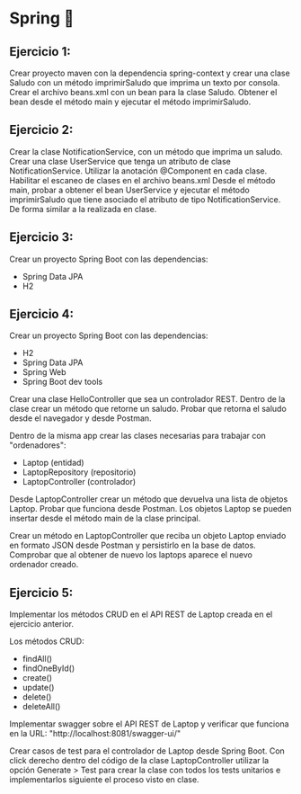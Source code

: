 # Spring 🚀
## Ejercicio 1:
Crear proyecto maven con la dependencia spring-context y crear una clase Saludo con un método imprimirSaludo que imprima un texto por consola.
Crear el archivo beans.xml con un bean para la clase Saludo.
Obtener el bean desde el método main y ejecutar el método imprimirSaludo.

## Ejercicio 2:
Crear la clase NotificationService, con un método que imprima un saludo.
Crear una clase UserService que tenga un atributo de clase NotificationService.
Utilizar la anotación @Component en cada clase.
Habilitar el escaneo de clases en el archivo beans.xml
Desde el método main, probar a obtener el bean UserService y ejecutar el método imprimirSaludo que tiene asociado el atributo de tipo NotificationService. De forma similar a la realizada en clase.

## Ejercicio 3:
Crear un proyecto Spring Boot con las dependencias:
 * Spring Data JPA
 * H2

## Ejercicio 4:
Crear un proyecto Spring Boot con las dependencias:
  * H2
  * Spring Data JPA
  * Spring Web
  * Spring Boot dev tools

Crear una clase HelloController que sea un controlador REST. Dentro de la clase crear un método que retorne un saludo. Probar que retorna el saludo desde el navegador y desde Postman.

Dentro de la misma app crear las clases necesarias para trabajar con "ordenadores":
  * Laptop (entidad)
  * LaptopRepository (repositorio)
  * LaptopController (controlador)

Desde LaptopController crear un método que devuelva una lista de objetos Laptop.
Probar que funciona desde Postman.
Los objetos Laptop se pueden insertar desde el método main de la clase principal.

Crear un método en LaptopController que reciba un objeto Laptop enviado en formato JSON desde Postman y persistirlo en la base de datos.
Comprobar que al obtener de nuevo los laptops aparece el nuevo ordenador creado.

## Ejercicio 5:
Implementar los métodos CRUD en el API REST de Laptop creada en el ejercicio anterior.

Los métodos CRUD:
 * findAll()
 * findOneById()
 * create()
 * update()
 * delete()
 * deleteAll()

Implementar swagger sobre el API REST de Laptop y verificar que funciona en la URL: "http://localhost:8081/swagger-ui/"

Crear casos de test para el controlador de Laptop desde Spring Boot. Con click derecho dentro del código de la clase LaptopController utilizar la opción Generate > Test para crear la clase con todos los tests unitarios e implementarlos siguiente el proceso visto en clase.
